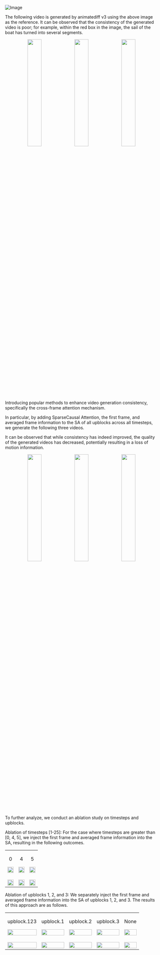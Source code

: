 ![Image](https://github.com/users/vancyland/projects/1/assets/127710303/70f74ee3-ec0f-488a-a8ca-1855f50eea5c)

The following video is generated by animatediff v3 using the above image as the reference. It can be observed that the consistency of the generated video is poor; for example, within the red box in the image, the sail of the boat has turned into several segments.

<div align="center">
  <img src="https://github.com/users/vancyland/projects/1/assets/127710303/7582daea-9214-4193-9e40-a7691c5e05f9" width="30%"/>
  <img src="https://github.com/users/vancyland/projects/1/assets/127710303/7c06b544-c669-481c-9aea-75dd85ed0689" width="30%"/>
  <img src="https://github.com/users/vancyland/projects/1/assets/127710303/a2dca508-d084-4451-9e2a-b25d82344073" width="30%"/>
</div>

Introducing popular methods to enhance video generation consistency, specifically the cross-frame attention mechanism.

In particular, by adding SparseCausal Attention, the first frame, and averaged frame information to the SA of all upblocks across all timesteps, we generate the following three videos.

It can be observed that while consistency has indeed improved, the quality of the generated videos has decreased, potentially resulting in a loss of motion information.

<div align="center">
  <img src="https://github.com/users/vancyland/projects/1/assets/127710303/d51b43b5-9a86-42e4-b971-f9f5e4415f54" width="30%"/>
  <img src="https://github.com/users/vancyland/projects/1/assets/127710303/4028b16c-117e-481d-aceb-7edb6722fd0e" width="30%"/>
  <img src="https://github.com/users/vancyland/projects/1/assets/127710303/1c5c79b0-bb3e-4547-a166-87edc57b260b" width="30%"/>
</div>

To further analyze, we conduct an ablation study on timesteps and upblocks.

Ablation of timesteps [1-25]: For the case where timesteps are greater than [0, 4, 5], we inject the first frame and averaged frame information into the SA, resulting in the following outcomes.

<table>
  <tr>
    <td align="center">
      <p>0</p>
      <img src="https://github.com/vancyland/vancyland.github.io/assets/127710303/076cf87d-a193-404b-bd2e-451ba48b2874" width="100%">
    </td>
    <td align="center">
      <p>4</p>
      <img src="https://github.com/vancyland/vancyland.github.io/assets/127710303/a153ee1c-2688-442d-bad9-dd1645adcc7e" width="100%">
    </td>
    <td align="center">
      <p>5</p>
      <img src="https://github.com/vancyland/vancyland.github.io/assets/127710303/e52309a8-4f7a-4f43-8132-e6cf1b3e3d62" width="100%">
    </td>
  </tr>
  <tr>
    <td align="center">
      <p></p>
      <img src="https://github.com/vancyland/vancyland.github.io/assets/127710303/7443ea6f-dfb0-404a-ac77-c71309415445" width="100%">
    </td>
    <td align="center">
      <p></p>
      <img src="https://github.com/vancyland/vancyland.github.io/assets/127710303/cfdac4a6-d039-49a5-9c19-6dcefb9b3c44" width="100%">
    </td>
    <td align="center">
      <p></p>
      <img src="https://github.com/vancyland/vancyland.github.io/assets/127710303/b3f4faa9-0ea3-43f7-b4c3-3c33ecf8df9a" width="100%">
    </td>
  </tr>
</table>

Ablation of upblocks 1, 2, and 3: We separately inject the first frame and averaged frame information into the SA of upblocks 1, 2, and 3. The results of this approach are as follows.


     
<table>
  <tr>
    <td align="center">
      <p>upblock.123</p>
      <img src="https://github.com/vancyland/vancyland.github.io/assets/127710303/2bb37eec-4ead-400d-b973-cc81bd076121" width="100%">
    </td>
    <td align="center">
      <p>upblock.1</p>
      <img src="https://github.com/vancyland/vancyland.github.io/assets/127710303/5fe4dd1b-d8cf-4bc3-84fc-994f8a763a8f" width="100%">
    </td>
    <td align="center">
      <p>upblock.2</p>
      <img src="https://github.com/vancyland/vancyland.github.io/assets/127710303/d8b28a49-8de6-45fd-82df-d17287a1d30d" width="100%">
    </td>
    <td align="center">
      <p>upblock.3</p>
      <img src="https://github.com/vancyland/vancyland.github.io/assets/127710303/0890e045-d2c1-4ffc-adb9-3deed69a8378" width="100%">
    </td>
    <td align="center">
      <p>None</p>
      <img src="https://github.com/vancyland/vancyland.github.io/assets/127710303/2f9a8790-8b36-451f-90dd-37a814b4121d" width="100%">
    </td>
  </tr>
  <tr>
    <td align="center">
      <p></p>
      <img src="https://github.com/vancyland/vancyland.github.io/assets/127710303/6c2a0891-b84a-4772-8e99-6ba566134513" width="100%">
    </td>
    <td align="center">
      <p></p>
      <img src="https://github.com/vancyland/vancyland.github.io/assets/127710303/f7942f19-b906-49aa-838a-3b4d0fa95459" width="100%">
    </td>
    <td align="center">
      <p></p>
      <img src="https://github.com/vancyland/vancyland.github.io/assets/127710303/20c22a28-6369-4177-9ddf-db0101190f39" width="100%">
    </td>
    <td align="center">
      <p></p>
      <img src="https://github.com/vancyland/vancyland.github.io/assets/127710303/1b4d4881-75b3-46d2-9c87-7e00915499ef" width="100%">
    </td>
    <td align="center">
      <p></p>
      <img src="https://github.com/vancyland/vancyland.github.io/assets/127710303/87b15f18-3f9c-4327-91d1-895afc46423b" width="100%">
    </td>
  </tr>
</table>




